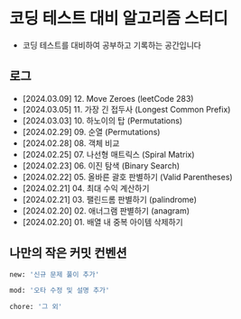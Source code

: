 # 코딩 테스트 대비 알고리즘 스터디
- 코딩 테스트를 대비하여 공부하고 기록하는 공간입니다

## 로그
- [2024.03.09] 12. Move Zeroes (leetCode 283)
- [2024.03.05] 11. 가장 긴 접두사 (Longest Common Prefix)
- [2024.03.03] 10. 하노이의 탑 (Permutations)
- [2024.02.29] 09. 순열 (Permutations)
- [2024.02.28] 08. 객체 비교
- [2024.02.25] 07. 나선형 매트릭스 (Spiral Matrix)
- [2024.02.23] 06. 이진 탐색 (Binary Search)
- [2024.02.22] 05. 올바른 괄호 판별하기 (Valid Parentheses)
- [2024.02.21] 04. 최대 수익 계산하기
- [2024.02.21] 03. 팰린드롬 판별하기 (palindrome)
- [2024.02.20] 02. 애너그램 판별하기 (anagram)
- [2024.02.20] 01. 배열 내 중복 아이템 삭제하기

## 나만의 작은 커밋 컨벤션
```bash
new: '신규 문제 풀이 추가'

mod: '오타 수정 및 설명 추가'

chore: '그 외'
```

